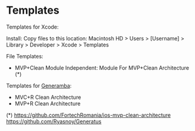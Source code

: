 # Templates
Templates for Xcode:

Install: 
Copy files to this location: Macintosh HD > Users > [Username] > Library > Developer > Xcode > Templates

File Templates:
- MVP+Clean Module Independent: Module For MVP+Clean Architecture (*)


Templates for [Generamba](https://github.com/strongself/Generamba):

- MVC+R Clean Architecture
- MVP+R Clean Architecture

(*) https://github.com/FortechRomania/ios-mvp-clean-architecture 
  https://github.com/Ryasnoy/Generatus



